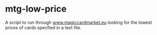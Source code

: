# mtg-low-price
A script to run through www.magiccardmarket.eu looking for the lowest prices of cards specfied in a text file.
